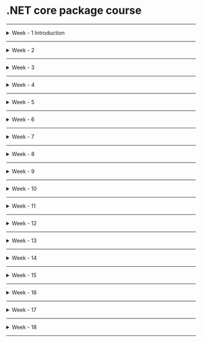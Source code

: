 # .NET core package course

---

<details>
  <summary> Week - 1 Introduction </summary>

## Section 1

- **C# .net :** is a programming language which is used to write coding part for the application development
- **ASP.net core :** Active Server Page -- web technology or server side technology design the websites or webpages
  - Client server architecture
- **Basic UI Technologies :** HTML + CSS + JavaScript + JQuery + Bootstrap
- **SQL server :** Relational database management system
  - Storage area
- **Asp.net core MVC :** Model View Controller architecture design pattern
  - Model (database layer)
  - View (Presentation layer)
  - Controller (Server)
  - Split the code - Single Responsibility
- **Asp.net core Web API :** is a framework for building RESTful application.
- **Ado.net :** Active X data object
  - Native driver software communicates frontend (asp.net) and backend

## Section - 2

- What is .net?
  - **n**etwork **e**nabled **t**echnology - net
  - .net is a framework tool which supports around 60+ programming languages.
  - first version 2002
- What is .net framework?
  - .net framework is a collection of class libraries.
  - class libraries is a collection of predefined classes.
- .net core vs .net framework
  - After 2016, .net core was released and can be run on any OS.
  - Therefore .net core is platform independent
  - .net can be used to build different types of application
    - Standalone application (Desktop application)
      - console app
      - windows forms application (GUI) e.g. Notepad
      - windows presentation foundation (WPF)
      - windows services
    - **Distributed application or online application**
      - web applications
      - MVC applications
      - Web services
      - **web API**
      - business applications
      - network based app
      - gaming application
      - Window communication foundation (WCF)
- [Download Visual Studio](https://visualstudio.microsoft.com/downloads/)
- [Download SQL Server 2019](https://www.microsoft.com/en-au/sql-server/sql-server-downloads?SilentAuth=1&wa=wsignin1.0)
- [SSMS SQL Server - Download SQL Server Management Studio](https://docs.microsoft.com/en-us/sql/ssms/download-sql-server-management-studio-ssms?view=sql-server-ver16)
  - After downloading, add server name. It could be localhost
  - Check for Azure Data Studio, in server name, add dot .

## Section - 3

- Code execution Process

  - source code -> langauge compiler -> After successful compilation, it will be converted into byte code -> OS
  - First compilation
    - Source code will be converted into MSIL code with the help of language compiler.
    - By the end of this first compilation, the code is still in english.
  - Second compilation
    - Just In Time compiler converts Microsoft Intermediate language (MSIL) or Common Intermediate langauge into native machine code with the help of CLR (common language runtime)

  <img src="img/compilation.jpg" width = 600>

## Section - 4

- .net components:
  - Base class libraries : write
  - CLR - common language runtime : run
- Base class libraries
  - They are building blocks of .net
  - They are similar to header files in C & C++
  - They are also called as namespaces
  - BCL or Framework class library (FCL) : They are in two forms:
    - .exe - executable file that can be run directly. It has entry point , i.e., static void Main()
    - dll - dynamic link library - supportive file , no entry point
      - This is for reusability
- Common language runtime : without this, you cannot run the code. CLR provides a runtime environment to run the program. The sub-components are :
  - CLS - common language specification : write in one programming language and execute in another programming langauge (e.g. C# -> )
  - CTS - common type system or datatype system
    - Value type -- int a = 10; compile time -- stack
    - Reference type -- int b = a; runtime ---- heap
  - GC - garbage collector
    - Provides automatic memory management , allocate and de-allocate memory
    - Can be divided into three generations:
      - generation 0 - newly created objects must be stored in gen 0 (Garbage collector rule). Idled objects are flushed out to the gen 1.
      - generation 1 - if there is no more space in the gen 0 and want to create new object, there is where collection means method comes in.
      - generation 2
      - memory space are gen 0 < gen 2 < gen 3 . Therefore, gen 3 has largest memory
      - When all gens are full, automatically, memory will be expanded.
    - It also have Optimised engine. It performs a mechanism called collection means method to find out objects are useful or not.
    - It divides objects into two categories :
      - Objects in use
      - Idled objects (Garbage) - should be destoryed. Automatic memory management
      - Destructor
    - ## <img src="img/gc_collector.jpg" width = 600>
  - JIT - Just in time compiler
    - Used to compile MSL code into native code
- C# .net
  - sharp - musical note
  - C# net = c++, VB6.0 + Java + additional features
  - functional oriented
  - object oriented
  - Case sensitive

## Section - 5

- Console app

## Section - 6

## Section - 7

## Section - 8

  </details>

---

<details>
  <summary> Week - 2 </summary>
  ## Section - 1

## Section - 2

## Section - 3

## Section - 4

## Section - 5

## Section - 6

</details>

---

<details>
  <summary> Week - 3 </summary>

## Section - 1

## Section - 2

## Section - 3

## Section - 4

## Section - 5

## Section - 6

</details>

---

<details>
  <summary> Week - 4 </summary>

## Section - 1

## Section - 2

## Section - 3

## Section - 4

## Section - 5

## Section - 6

</details>

---

<details>
  <summary> Week - 5 </summary>

## Section - 1

## Section - 2

## Section - 3

## Section - 4

## Section - 5

## Section - 6

</details>

---

<details>
  <summary> Week - 6 </summary>

## Section - 1

## Section - 2

## Section - 3

## Section - 4

## Section - 5

## Section - 6

</details>

---

<details>
  <summary> Week - 7 </summary>

## Section - 1

## Section - 2

## Section - 3

## Section - 4

## Section - 5

## Section - 6

</details>

---

<details>
  <summary> Week - 8 </summary>

## Section - 1

## Section - 2

## Section - 3

## Section - 4

## Section - 5

## Section - 6

</details>

---

<details>
  <summary> Week - 9 </summary>

## Section - 1

## Section - 2

## Section - 3

## Section - 4

## Section - 5

## Section - 6

</details>

---

<details>
  <summary> Week - 10 </summary>

## Section - 1

## Section - 2

## Section - 3

## Section - 4

## Section - 5

## Section - 6

</details>

---

<details>
  <summary> Week - 11 </summary>

## Section - 1

## Section - 2

## Section - 3

## Section - 4

## Section - 5

## Section - 6

</details>

---

<details>
  <summary> Week - 12 </summary>

## Section - 1

## Section - 2

## Section - 3

## Section - 4

## Section - 5

## Section - 6

</details>

---

<details>
  <summary> Week - 13 </summary>

## Section - 1

## Section - 2

## Section - 3

## Section - 4

## Section - 5

## Section - 6

</details>

---

<details>
  <summary> Week - 14 </summary>

## Section - 1

## Section - 2

## Section - 3

## Section - 4

## Section - 5

## Section - 6

</details>

---

<details>
  <summary> Week - 15 </summary>

## Section - 1

## Section - 2

## Section - 3

## Section - 4

## Section - 5

## Section - 6

</details>

---

<details>
  <summary> Week - 16 </summary>

## Section - 1

## Section - 2

## Section - 3

## Section - 4

## Section - 5

## Section - 6

</details>

---

<details>
  <summary> Week - 17 </summary>

## Section - 1

## Section - 2

## Section - 3

## Section - 4

## Section - 5

## Section - 6

</details>

---

<details>
  <summary> Week - 18 </summary>

## Section - 1

## Section - 2

## Section - 3

## Section - 4

## Section - 5

## Section - 6

</details>

---
